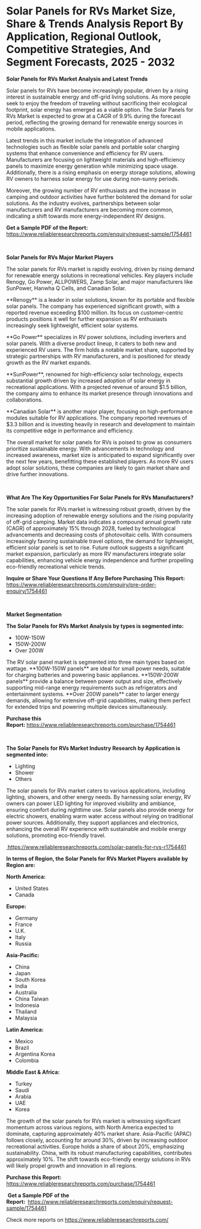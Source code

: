 <p><h1>Solar Panels for RVs Market Size, Share & Trends Analysis Report By Application, Regional Outlook, Competitive Strategies, And Segment Forecasts, 2025 - 2032</h1></p><p><strong>Solar Panels for RVs Market Analysis and Latest Trends</strong></p>
<p><p>Solar panels for RVs have become increasingly popular, driven by a rising interest in sustainable energy and off-grid living solutions. As more people seek to enjoy the freedom of traveling without sacrificing their ecological footprint, solar energy has emerged as a viable option. The Solar Panels for RVs Market is expected to grow at a CAGR of 9.9% during the forecast period, reflecting the growing demand for renewable energy sources in mobile applications.</p><p>Latest trends in this market include the integration of advanced technologies such as flexible solar panels and portable solar charging systems that enhance convenience and efficiency for RV users. Manufacturers are focusing on lightweight materials and high-efficiency panels to maximize energy generation while minimizing space usage. Additionally, there is a rising emphasis on energy storage solutions, allowing RV owners to harness solar energy for use during non-sunny periods.</p><p>Moreover, the growing number of RV enthusiasts and the increase in camping and outdoor activities have further bolstered the demand for solar solutions. As the industry evolves, partnerships between solar manufacturers and RV manufacturers are becoming more common, indicating a shift towards more energy-independent RV designs.</p></p>
<p><strong>Get a Sample PDF of the Report:&nbsp;</strong> <a href="https://www.reliableresearchreports.com/enquiry/request-sample/1754461?utm_campaign=1558&utm_medium=2&utm_source=Github&utm_content=ia&utm_term=13022025&utm_id=solar-panels-for-rvs">https://www.reliableresearchreports.com/enquiry/request-sample/1754461</a></p>
<p>&nbsp;</p>
<p><strong>Solar Panels for RVs Major Market Players</strong></p>
<p><p>The solar panels for RVs market is rapidly evolving, driven by rising demand for renewable energy solutions in recreational vehicles. Key players include Renogy, Go Power, ALLPOWERS, Zamp Solar, and major manufacturers like SunPower, Hanwha Q Cells, and Canadian Solar.</p><p>**Renogy** is a leader in solar solutions, known for its portable and flexible solar panels. The company has experienced significant growth, with a reported revenue exceeding $100 million. Its focus on customer-centric products positions it well for further expansion as RV enthusiasts increasingly seek lightweight, efficient solar systems.</p><p>**Go Power** specializes in RV power solutions, including inverters and solar panels. With a diverse product lineup, it caters to both new and experienced RV users. The firm holds a notable market share, supported by strategic partnerships with RV manufacturers, and is positioned for steady growth as the RV market expands.</p><p>**SunPower**, renowned for high-efficiency solar technology, expects substantial growth driven by increased adoption of solar energy in recreational applications. With a projected revenue of around $1.5 billion, the company aims to enhance its market presence through innovations and collaborations.</p><p>**Canadian Solar** is another major player, focusing on high-performance modules suitable for RV applications. The company reported revenues of $3.3 billion and is investing heavily in research and development to maintain its competitive edge in performance and efficiency.</p><p>The overall market for solar panels for RVs is poised to grow as consumers prioritize sustainable energy. With advancements in technology and increased awareness, market size is anticipated to expand significantly over the next few years, benefitting these established players. As more RV users adopt solar solutions, these companies are likely to gain market share and drive further innovations.</p></p>
<p>&nbsp;</p>
<p><strong>What Are The Key Opportunities For Solar Panels for RVs Manufacturers?</strong></p>
<p><p>The solar panels for RVs market is witnessing robust growth, driven by the increasing adoption of renewable energy solutions and the rising popularity of off-grid camping. Market data indicates a compound annual growth rate (CAGR) of approximately 15% through 2028, fueled by technological advancements and decreasing costs of photovoltaic cells. With consumers increasingly favoring sustainable travel options, the demand for lightweight, efficient solar panels is set to rise. Future outlook suggests a significant market expansion, particularly as more RV manufacturers integrate solar capabilities, enhancing vehicle energy independence and further propelling eco-friendly recreational vehicle trends.</p></p>
<p><strong>Inquire or Share Your Questions If Any Before Purchasing This Report:</strong> <a href="https://www.reliableresearchreports.com/enquiry/pre-order-enquiry/1754461?utm_campaign=1558&utm_medium=2&utm_source=Github&utm_content=ia&utm_term=13022025&utm_id=solar-panels-for-rvs">https://www.reliableresearchreports.com/enquiry/pre-order-enquiry/1754461</a></p>
<p>&nbsp;</p>
<p><strong>Market Segmentation</strong></p>
<p><strong>The Solar Panels for RVs Market Analysis by types is segmented into:</strong></p>
<p><ul><li>100W-150W</li><li>150W-200W</li><li>Over 200W</li></ul></p>
<p><p>The RV solar panel market is segmented into three main types based on wattage. **100W-150W panels** are ideal for small power needs, suitable for charging batteries and powering basic appliances. **150W-200W panels** provide a balance between power output and size, effectively supporting mid-range energy requirements such as refrigerators and entertainment systems. **Over 200W panels** cater to larger energy demands, allowing for extensive off-grid capabilities, making them perfect for extended trips and powering multiple devices simultaneously.</p></p>
<p><strong>Purchase this Report:&nbsp;</strong><a href="https://www.reliableresearchreports.com/purchase/1754461?utm_campaign=1558&utm_medium=2&utm_source=Github&utm_content=ia&utm_term=13022025&utm_id=solar-panels-for-rvs">https://www.reliableresearchreports.com/purchase/1754461</a></p>
<p>&nbsp;</p>
<p><strong>The Solar Panels for RVs Market Industry Research by Application is segmented into:</strong></p>
<p><ul><li>Lighting</li><li>Shower</li><li>Others</li></ul></p>
<p><p>The solar panels for RVs market caters to various applications, including lighting, showers, and other energy needs. By harnessing solar energy, RV owners can power LED lighting for improved visibility and ambiance, ensuring comfort during nighttime use. Solar panels also provide energy for electric showers, enabling warm water access without relying on traditional power sources. Additionally, they support appliances and electronics, enhancing the overall RV experience with sustainable and mobile energy solutions, promoting eco-friendly travel.</p></p>
<p><a href="https://www.reliableresearchreports.com/solar-panels-for-rvs-r1754461?utm_campaign=1558&utm_medium=2&utm_source=Github&utm_content=ia&utm_term=13022025&utm_id=solar-panels-for-rvs">&nbsp;https://www.reliableresearchreports.com/solar-panels-for-rvs-r1754461</a></p>
<p><strong>In terms of Region, the Solar Panels for RVs Market Players available by Region are:</strong></p>
<p>
    <p> <strong> North America: </strong>
        <ul>
            <li>United States</li>
            <li>Canada</li>
        </ul>
        </p> 
    <p> <strong> Europe: </strong>
        <ul>
            <li>Germany</li>
            <li>France</li>
            <li>U.K.</li>
            <li>Italy</li>
            <li>Russia</li>
        </ul>
        </p> 
    <p> <strong> Asia-Pacific: </strong>
        <ul>
            <li>China</li>
            <li>Japan</li>
            <li>South Korea</li>
            <li>India</li>
            <li>Australia</li>
            <li>China Taiwan</li>
            <li>Indonesia</li>
            <li>Thailand</li>
            <li>Malaysia</li>
        </ul>
        </p> 
    <p> <strong> Latin America: </strong>
        <ul>
            <li>Mexico</li>
            <li>Brazil</li>
            <li>Argentina Korea</li>
            <li>Colombia</li>
        </ul>
        </p> 
    <p> <strong> Middle East & Africa: </strong>
        <ul>
            <li>Turkey</li>
            <li>Saudi</li>
            <li>Arabia</li>
            <li>UAE</li>
            <li>Korea</li>
        </ul>
    </p>
    </p>
<p><p>The growth of the solar panels for RVs market is witnessing significant momentum across various regions, with North America expected to dominate, capturing approximately 40% market share. Asia-Pacific (APAC) follows closely, accounting for around 30%, driven by increasing outdoor recreational activities. Europe holds a share of about 20%, emphasizing sustainability. China, with its robust manufacturing capabilities, contributes approximately 10%. The shift towards eco-friendly energy solutions in RVs will likely propel growth and innovation in all regions.</p></p>
<p><strong>Purchase this Report: </strong><a href="https://www.reliableresearchreports.com/purchase/1754461?utm_campaign=1558&utm_medium=2&utm_source=Github&utm_content=ia&utm_term=13022025&utm_id=solar-panels-for-rvs">https://www.reliableresearchreports.com/purchase/1754461</a></p>
<p>&nbsp;<strong>Get a Sample PDF of the Report:&nbsp;&nbsp;</strong><a href="https://www.reliableresearchreports.com/enquiry/request-sample/1754461?utm_campaign=1558&utm_medium=2&utm_source=Github&utm_content=ia&utm_term=13022025&utm_id=solar-panels-for-rvs">https://www.reliableresearchreports.com/enquiry/request-sample/1754461</a></p>
<p><strong></strong></p>
<p>Check more reports on <a href="https://www.reliableresearchreports.com/?utm_campaign=1558&utm_medium=2&utm_source=Github&utm_content=ia&utm_term=13022025&utm_id=solar-panels-for-rvs">https://www.reliableresearchreports.com/</a></p>